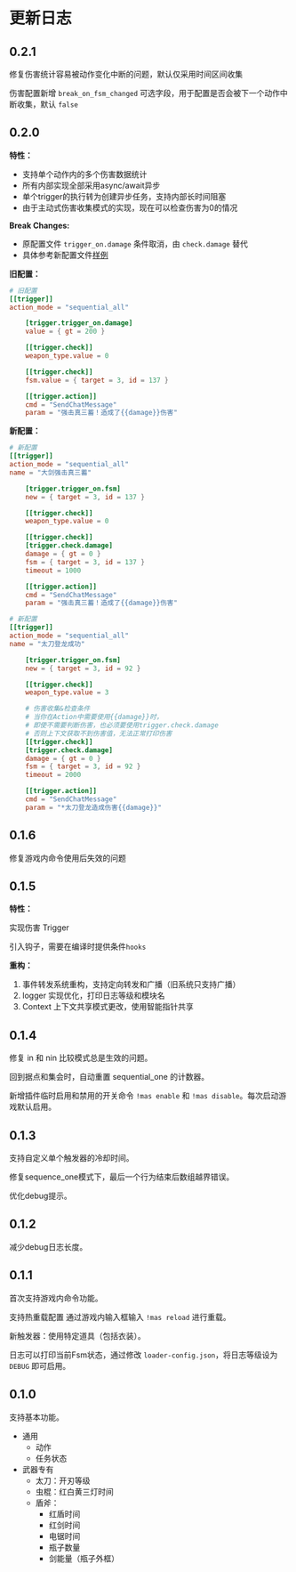 # 更新日志

## 0.2.1

修复伤害统计容易被动作变化中断的问题，默认仅采用时间区间收集

伤害配置新增 `break_on_fsm_changed` 可选字段，用于配置是否会被下一个动作中断收集，默认 `false`

## 0.2.0

**特性：**

- 支持单个动作内的多个伤害数据统计
- 所有内部实现全部采用async/await异步
- 单个trigger的执行转为创建异步任务，支持内部长时间阻塞
- 由于主动式伤害收集模式的实现，现在可以检查伤害为0的情况

**Break Changes:**

- 原配置文件 `trigger_on.damage` 条件取消，由 `check.damage` 替代
- 具体参考新配置文件[样例](mas-config.example.toml)

**旧配置：**

```toml
# 旧配置
[[trigger]]
action_mode = "sequential_all"

    [trigger.trigger_on.damage]
    value = { gt = 200 }

    [[trigger.check]]
    weapon_type.value = 0

    [[trigger.check]]
    fsm.value = { target = 3, id = 137 }

    [[trigger.action]]
    cmd = "SendChatMessage"
    param = "强击真三蓄！造成了{{damage}}伤害"
```

**新配置：**

```toml
# 新配置
[[trigger]]
action_mode = "sequential_all"
name = "大剑强击真三蓄"

    [trigger.trigger_on.fsm]
    new = { target = 3, id = 137 }

    [[trigger.check]]
    weapon_type.value = 0

    [[trigger.check]]
    [trigger.check.damage]
    damage = { gt = 0 }
    fsm = { target = 3, id = 137 }
    timeout = 1000

    [[trigger.action]]
    cmd = "SendChatMessage"
    param = "强击真三蓄！造成了{{damage}}伤害"

# 新配置
[[trigger]]
action_mode = "sequential_all"
name = "太刀登龙成功"

    [trigger.trigger_on.fsm]
    new = { target = 3, id = 92 }

    [[trigger.check]]
    weapon_type.value = 3

    # 伤害收集&检查条件
    # 当你在Action中需要使用{{damage}}时，
    # 即使不需要判断伤害，也必须要使用trigger.check.damage
    # 否则上下文获取不到伤害值，无法正常打印伤害
    [[trigger.check]]
    [trigger.check.damage]
    damage = { gt = 0 }
    fsm = { target = 3, id = 92 }
    timeout = 2000

    [[trigger.action]]
    cmd = "SendChatMessage"
    param = "*太刀登龙造成伤害{{damage}}"
```

## 0.1.6

修复游戏内命令使用后失效的问题

## 0.1.5

**特性：**

实现伤害 Trigger

引入钩子，需要在编译时提供条件`hooks`

**重构：**

1. 事件转发系统重构，支持定向转发和广播（旧系统只支持广播）
2. logger 实现优化，打印日志等级和模块名
3. Context 上下文共享模式更改，使用智能指针共享

## 0.1.4

修复 in 和 nin 比较模式总是生效的问题。

回到据点和集会时，自动重置 sequential_one 的计数器。

新增插件临时启用和禁用的开关命令 `!mas enable` 和 `!mas disable`。每次启动游戏默认启用。

## 0.1.3

支持自定义单个触发器的冷却时间。

修复sequence_one模式下，最后一个行为结束后数组越界错误。

优化debug提示。

## 0.1.2

减少debug日志长度。

## 0.1.1

首次支持游戏内命令功能。

支持热重载配置 通过游戏内输入框输入 `!mas reload` 进行重载。

新触发器：使用特定道具（包括衣装）。

日志可以打印当前Fsm状态，通过修改 `loader-config.json`，将日志等级设为 `DEBUG` 即可启用。

## 0.1.0

支持基本功能。

- 通用
  - 动作
  - 任务状态
- 武器专有
  - 太刀：开刃等级
  - 虫棍：红白黄三灯时间
  - 盾斧：
      - 红盾时间
      - 红剑时间
      - 电锯时间
      - 瓶子数量
      - 剑能量（瓶子外框）
